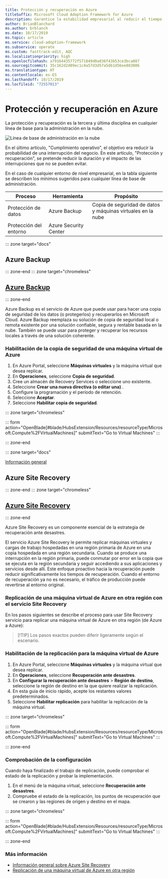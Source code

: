 ```yaml
---
title: Protección y recuperación en Azure
titleSuffix: Microsoft Cloud Adoption Framework for Azure
description: Garantice la estabilidad empresarial al reducir el tiempo de recuperación
author: BrianBlanchard
ms.author: brblanch
ms.date: 10/17/2019
ms.topic: article
ms.service: cloud-adoption-framework
ms.subservice: operate
ms.custom: fasttrack-edit, AQC
ms.localizationpriority: high
ms.openlocfilehash: a79164435772f571849d0a836f43b53ce3bca087
ms.sourcegitcommit: 35c162d2d09ec1c4a57d3d57a5db1d56ee883806
ms.translationtype: HT
ms.contentlocale: es-ES
ms.lasthandoff: 10/17/2019
ms.locfileid: "72557013"
---
```

# <a name="protect-and-recover-in-azure"></a>Protección y recuperación en Azure

La protección y recuperación es la tercera y última disciplina en cualquier línea de base para la administración en la nube.

![Línea de base de administración en la nube](../../_images/manage/management-baseline.png)

En el último artículo, "Cumplimiento operativo", el objetivo era reducir la probabilidad de una interrupción del negocio. En este artículo, "Protección y recuperación", se pretende reducir la duración y el impacto de las interrupciones que no se pueden evitar.

En el caso de cualquier entorno de nivel empresarial, en la tabla siguiente se describen los mínimos sugeridos para cualquier línea de base de administración.

|Proceso  |Herramienta  |Propósito  |
|---------|---------|---------|
|Protección de datos|Azure Backup|Copia de seguridad de datos y máquinas virtuales en la nube|
|Protección del entorno|Azure Security Center|

::: zone target="docs"

## <a name="azure-backup"></a>Azure Backup

::: zone-end
::: zone target="chromeless"

## <a name="azure-backuptabupdbackupatemanagement"></a>[Azure Backup](#tab/UpdbackupateManagement)

::: zone-end

Azure Backup es el servicio de Azure que puede usar para hacer una copia de seguridad de los datos (o protegerlos) y recuperarlos en Microsoft Cloud. Azure Backup reemplaza su solución de copia de seguridad local o remota existente por una solución confiable, segura y rentable basada en la nube. También se puede usar para proteger y recuperar los recursos locales a través de una solución coherente.

### <a name="enable-backup-for-an-azure-vm"></a>Habilitación de la copia de seguridad de una máquina virtual de Azure

1. En Azure Portal, seleccione **Máquinas virtuales** y la máquina virtual que desea replicar.
1. En **Operaciones**, seleccione **Copia de seguridad**.
1. Cree un almacén de Recovery Services o seleccione uno existente.
1. Seleccione **Crear una nueva directiva (o editar una)** .
1. Configure la programación y el período de retención.
1. Seleccione **Aceptar**.
1. Seleccione **Habilitar copia de seguridad**.

::: zone target="chromeless"

::: form action="OpenBlade[#blade/HubsExtension/Resources/resourceType/Microsoft.Compute%2FVirtualMachines]" submitText="Go to Virtual Machines" :::

::: zone-end

::: zone target="docs"

[Información general](https://docs.microsoft.com/azure/backup/backup-introduction-to-azure-backup)

## <a name="azure-site-recovery"></a>Azure Site Recovery

::: zone-end
::: zone target="chromeless"

## <a name="azure-site-recoverytabsiterecovery"></a>[Azure Site Recovery](#tab/siterecovery)

::: zone-end

Azure Site Recovery es un componente esencial de la estrategia de recuperación ante desastres.

El servicio Azure Site Recovery le permite replicar máquinas virtuales y cargas de trabajo hospedadas en una región primaria de Azure en una copia hospedada en una región secundaria. Cuando se produce una interrupción en la región primaria, puede conmutar por error en la copia que se ejecuta en la región secundaria y seguir accediendo a sus aplicaciones y servicios desde allí. Este enfoque proactivo hacia la recuperación puede reducir significativamente los tiempos de recuperación. Cuando el entorno de recuperación ya no es necesario, el tráfico de producción puede revertirse al entorno original.

### <a name="replicate-an-azure-vm-to-another-region-with-site-recovery-service"></a>Replicación de una máquina virtual de Azure en otra región con el servicio Site Recovery

En los pasos siguientes se describe el proceso para usar Site Recovery servicio para replicar una máquina virtual de Azure en otra región (de Azure a Azure):

>
> [!TIP]
> Los pasos exactos pueden diferir ligeramente según el escenario.
>

### <a name="enable-replication-for-the-azure-vm"></a>Habilitación de la replicación para la máquina virtual de Azure

1. En Azure Portal, seleccione **Máquinas virtuales** y la máquina virtual que desea replicar.
1. En **Operaciones**, seleccione **Recuperación ante desastres**.
1. En **Configurar la recuperación ante desastres** > **Región de destino**, seleccione la región de destino en la que quiere realizar la replicación.
1. En esta guía de inicio rápido, acepte los restantes valores predeterminados.
1. Seleccione **Habilitar replicación** para habilitar la replicación de la máquina virtual.

::: zone target="chromeless"

::: form action="OpenBlade[#blade/HubsExtension/Resources/resourceType/Microsoft.Compute%2FVirtualMachines]" submitText="Go to Virtual Machines" :::

::: zone-end

### <a name="verify-settings"></a>Comprobación de la configuración

Cuando haya finalizado el trabajo de replicación, puede comprobar el estado de la replicación y probar la implementación.

1. En el menú de la máquina virtual, seleccione **Recuperación ante desastres**.
2. Compruebe el estado de la replicación, los puntos de recuperación que se crearon y las regiones de origen y destino en el mapa.

::: zone target="chromeless"

::: form action="OpenBlade[#blade/HubsExtension/Resources/resourceType/Microsoft.Compute%2FVirtualMachines]" submitText="Go to Virtual Machines" :::

::: zone-end

### <a name="learn-more"></a>Más información

- [Información general sobre Azure Site Recovery](https://docs.microsoft.com/azure/site-recovery/site-recovery-overview)
- [Replicación de una máquina virtual de Azure en otra región](https://docs.microsoft.com/azure/site-recovery/azure-to-azure-quickstart)
